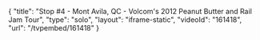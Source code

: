 {
    "title": "Stop #4 - Mont Avila, QC - Volcom's 2012 Peanut Butter and Rail Jam Tour",
    "type": "solo",
    "layout": "iframe-static",
    "videoId": "161418",
    "url": "\/tvpembed\/161418"
}